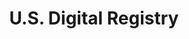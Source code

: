 ---
# This topic lives at
# https://digital.gov/topics/us-digital-registry

# Topic Title
title: "U.S. Digital Registry"

# description — keep it short and clear
summary: ""

# Weight
weight: 1

# For more information on managing topics,
# see https://github.com/GSA/digitalgov.gov/wiki/topics
---